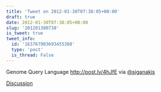 ```yaml
---
title: 'Tweet on 2012-01-30T07:38:05+00:00'
draft: true
date: 2012-01-30T07:38:05+00:00
slug: '201201300738'
is_tweet: true
tweet_info:
  id: '163767903693455360'
  type: 'post'
  is_thread: False
---
```




Genome Query Language <http://post.ly/4hJfE> via [@siganakis](https://x.com/siganakis)

[Discussion](https://x.com/sytelus/status/163767903693455360)
